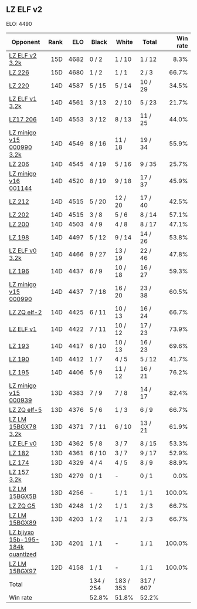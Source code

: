 ## LZ ELF v2 ##

ELO: 4490

Opponent | Rank | ELO | Black | White | Total | Win rate
---------|-----:|----:|-------|-------|-------|-------:
[LZ ELF v2 3.2k](LZ%20ELF%20v2%203.2k.md) | 15D | 4682 | 0 / 2 | 1 / 10 | 1 / 12 | 8.3%
[LZ 226](LZ%20226.md) | 15D | 4680 | 1 / 2 | 1 / 1 | 2 / 3 | 66.7%
[LZ 220](LZ%20220.md) | 14D | 4587 | 5 / 15 | 5 / 14 | 10 / 29 | 34.5%
[LZ ELF v1 3.2k](LZ%20ELF%20v1%203.2k.md) | 14D | 4561 | 3 / 13 | 2 / 10 | 5 / 23 | 21.7%
[LZ17 206](LZ17%20206.md) | 14D | 4553 | 3 / 12 | 8 / 13 | 11 / 25 | 44.0%
[LZ minigo v15 000990 3.2k](LZ%20minigo%20v15%20000990%203.2k.md) | 14D | 4549 | 8 / 16 | 11 / 18 | 19 / 34 | 55.9%
[LZ 206](LZ%20206.md) | 14D | 4545 | 4 / 19 | 5 / 16 | 9 / 35 | 25.7%
[LZ minigo v16 001144](LZ%20minigo%20v16%20001144.md) | 14D | 4520 | 8 / 19 | 9 / 18 | 17 / 37 | 45.9%
[LZ 212](LZ%20212.md) | 14D | 4515 | 5 / 20 | 12 / 20 | 17 / 40 | 42.5%
[LZ 202](LZ%20202.md) | 14D | 4515 | 3 / 8 | 5 / 6 | 8 / 14 | 57.1%
[LZ 200](LZ%20200.md) | 14D | 4503 | 4 / 9 | 4 / 8 | 8 / 17 | 47.1%
[LZ 198](LZ%20198.md) | 14D | 4497 | 5 / 12 | 9 / 14 | 14 / 26 | 53.8%
[LZ ELF v0 3.2k](LZ%20ELF%20v0%203.2k.md) | 14D | 4466 | 9 / 27 | 13 / 19 | 22 / 46 | 47.8%
[LZ 196](LZ%20196.md) | 14D | 4437 | 6 / 9 | 10 / 18 | 16 / 27 | 59.3%
[LZ minigo v15 000990](LZ%20minigo%20v15%20000990.md) | 14D | 4437 | 7 / 18 | 16 / 20 | 23 / 38 | 60.5%
[LZ ZQ elf-2](LZ%20ZQ%20elf-2.md) | 14D | 4425 | 6 / 11 | 10 / 13 | 16 / 24 | 66.7%
[LZ ELF v1](LZ%20ELF%20v1.md) | 14D | 4422 | 7 / 11 | 10 / 12 | 17 / 23 | 73.9%
[LZ 193](LZ%20193.md) | 14D | 4417 | 6 / 10 | 10 / 13 | 16 / 23 | 69.6%
[LZ 190](LZ%20190.md) | 14D | 4412 | 1 / 7 | 4 / 5 | 5 / 12 | 41.7%
[LZ 195](LZ%20195.md) | 14D | 4406 | 5 / 9 | 11 / 12 | 16 / 21 | 76.2%
[LZ minigo v15 000939](LZ%20minigo%20v15%20000939.md) | 13D | 4383 | 7 / 9 | 7 / 8 | 14 / 17 | 82.4%
[LZ ZQ elf-5](LZ%20ZQ%20elf-5.md) | 13D | 4376 | 5 / 6 | 1 / 3 | 6 / 9 | 66.7%
[LZ LM 15BGX78 3.2k](LZ%20LM%2015BGX78%203.2k.md) | 13D | 4371 | 7 / 11 | 6 / 10 | 13 / 21 | 61.9%
[LZ ELF v0](LZ%20ELF%20v0.md) | 13D | 4362 | 5 / 8 | 3 / 7 | 8 / 15 | 53.3%
[LZ 182](LZ%20182.md) | 13D | 4361 | 6 / 10 | 3 / 7 | 9 / 17 | 52.9%
[LZ 174](LZ%20174.md) | 13D | 4329 | 4 / 4 | 4 / 5 | 8 / 9 | 88.9%
[LZ 157 3.2k](LZ%20157%203.2k.md) | 13D | 4279 | 0 / 1 | - | 0 / 1 | 0.0%
[LZ LM 15BGX5B](LZ%20LM%2015BGX5B.md) | 13D | 4256 | - | 1 / 1 | 1 / 1 | 100.0%
[LZ ZQ G5](LZ%20ZQ%20G5.md) | 13D | 4248 | 1 / 2 | 1 / 1 | 2 / 3 | 66.7%
[LZ LM 15BGX89](LZ%20LM%2015BGX89.md) | 13D | 4203 | 1 / 2 | 1 / 1 | 2 / 3 | 66.7%
[LZ bjiyxo 15b-195-184k quantized](LZ%20bjiyxo%2015b-195-184k%20quantized.md) | 13D | 4201 | 1 / 1 | - | 1 / 1 | 100.0%
[LZ LM 15BGX97](LZ%20LM%2015BGX97.md) | 12D | 4158 | 1 / 1 | - | 1 / 1 | 100.0%
Total | | | 134 / 254 | 183 / 353 | 317 / 607 | 
Win rate| | | 52.8% | 51.8% | 52.2% | 
